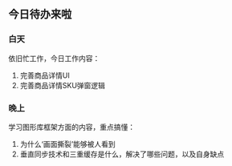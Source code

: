 ## 今日待办来啦



### 白天

依旧忙工作，今日工作内容：

1. 完善商品详情UI
2. 完善商品详情SKU弹窗逻辑



### 晚上

学习图形库框架方面的内容，重点搞懂：

1. 为什么‘画面撕裂’能够被人看到
2. 垂直同步技术和三重缓存是什么，解决了哪些问题，以及自身缺点


